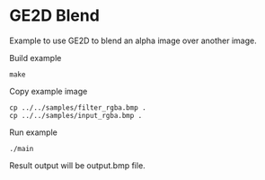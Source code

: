 # GE2D Blend

Example to use GE2D to blend an alpha image over another image.

Build example
```
make
```

Copy example image
```
cp ../../samples/filter_rgba.bmp .
cp ../../samples/input_rgba.bmp .
```

Run example
```
./main
```
Result output will be output.bmp file.